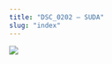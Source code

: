 ```yaml
---
title: "DSC_0202 – SUDA"
slug: "index"
---
```


[![](/wp-content/2015/05/DSC_0202-300x201.jpg)](/wp-content/2015/05/DSC_0202.jpg)